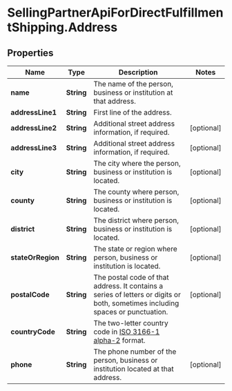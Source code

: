 # SellingPartnerApiForDirectFulfillmentShipping.Address

## Properties

Name | Type | Description | Notes
------------ | ------------- | ------------- | -------------
**name** | **String** | The name of the person, business or institution at that address. | 
**addressLine1** | **String** | First line of the address. | 
**addressLine2** | **String** | Additional street address information, if required. | [optional] 
**addressLine3** | **String** | Additional street address information, if required. | [optional] 
**city** | **String** | The city where the person, business or institution is located. | [optional] 
**county** | **String** | The county where person, business or institution is located. | [optional] 
**district** | **String** | The district where person, business or institution is located. | [optional] 
**stateOrRegion** | **String** | The state or region where person, business or institution is located. | [optional] 
**postalCode** | **String** | The postal code of that address. It contains a series of letters or digits or both, sometimes including spaces or punctuation. | [optional] 
**countryCode** | **String** | The two-letter country code in [ISO 3166-1 alpha-2](https://www.iban.com/country-codes) format. | 
**phone** | **String** | The phone number of the person, business or institution located at that address. | [optional] 


